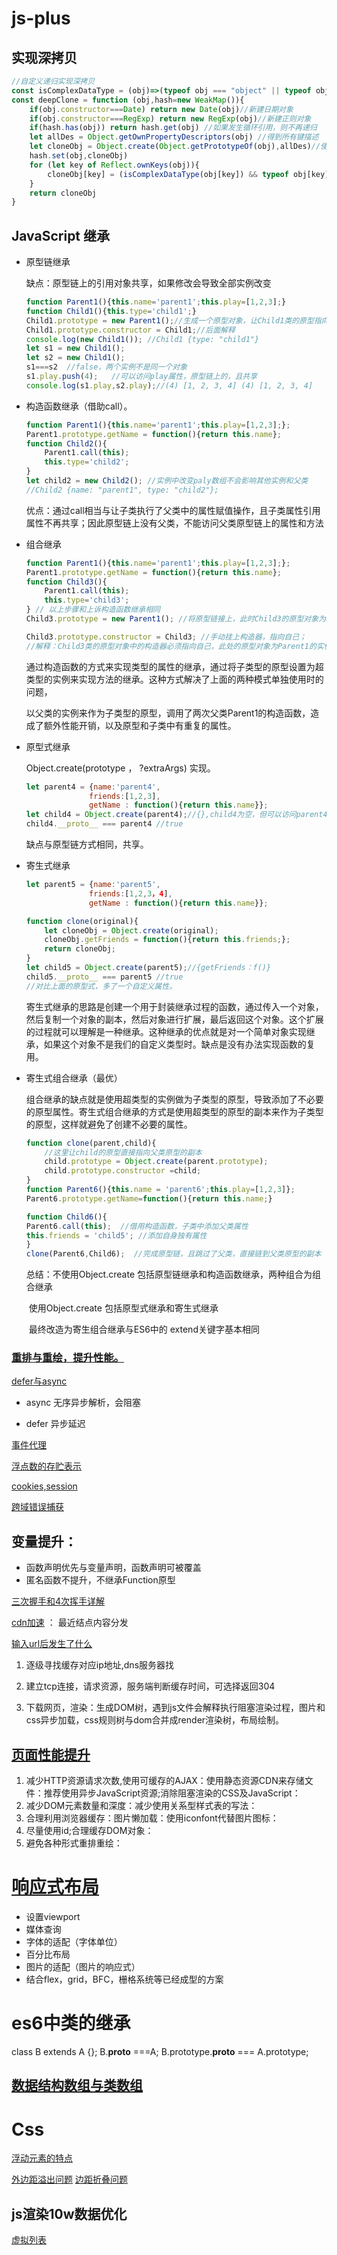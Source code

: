 #  js-plus

## 实现深拷贝

```js
//自定义递归实现深拷贝
const isComplexDataType = (obj)=>(typeof obj === "object" || typeof obj === 'function')&&(obj!==null);
const deepClone = function (obj,hash=new WeakMap()){
    if(obj.constructor===Date) return new Date(obj)//新建日期对象
    if(obj.constructor===RegExp) return new RegExp(obj)//新建正则对象
    if(hash.has(obj)) return hash.get(obj) //如果发生循环引用，则不再递归
    let allDes = Object.getOwnPropertyDescriptors(obj) //得到所有键描述
    let cloneObj = Object.create(Object.getPrototypeOf(obj),allDes)//使克隆的新对象继承原对象的原型,且有源对象键的所有特性
    hash.set(obj,cloneObj)
    for (let key of Reflect.ownKeys(obj)){
        cloneObj[key] = (isComplexDataType(obj[key]) && typeof obj[key]!=='function')?deepClone(obj[key],hash):obj[key]
    }
    return cloneObj
}
```

## JavaScript 继承

- 原型链继承

  缺点：原型链上的引用对象共享，如果修改会导致全部实例改变

  ```js
  function Parent1(){this.name='parent1';this.play=[1,2,3];}
  function Child1(){this.type='child1';}
  Child1.prototype = new Parent1();//生成一个原型对象，让Child1类的原型指向它
  Child1.prototype.constructor = Child1;//后面解释
  console.log(new Child1()); //Child1 {type: "child1"}
  let s1 = new Child1();
  let s2 = new Child1();
  s1===s2  //false，两个实例不是同一个对象
  s1.play.push(4);   //可以访问play属性，原型链上的，且共享
  console.log(s1.play,s2.play);//(4) [1, 2, 3, 4] (4) [1, 2, 3, 4]
  ```

- 构造函数继承（借助call）。

  ```js
  function Parent1(){this.name='parent1';this.play=[1,2,3];};
  Parent1.prototype.getName = function(){return this.name};
  function Child2(){ 
      Parent1.call(this);
      this.type='child2';
  }
  let child2 = new Child2(); //实例中改变paly数组不会影响其他实例和父类
  //Child2 {name: "parent1", type: "child2"};
  ```

  优点：通过call相当与让子类执行了父类中的属性赋值操作，且子类属性引用属性不再共享；因此原型链上没有父类，不能访问父类原型链上的属性和方法

- 组合继承

  ```js
  function Parent1(){this.name='parent1';this.play=[1,2,3];};
  Parent1.prototype.getName = function(){return this.name};
  function Child3(){ 
      Parent1.call(this);
      this.type='child3';
  } // 以上步骤和上诉构造函数继承相同
  Child3.prototype = new Parent1(); //将原型链接上，此时Child3的原型对象为Parent1的实例，该实例的原型对象上定义了getName，通过2层原型链，可以访问
  
  Child3.prototype.constructor = Child3; //手动挂上构造器，指向自己；
  //解释：Child3类的原型对象中的构造器必须指向自己，此处的原型对象为Parent1的实例，其构造函数指向Parent1，所以需要将其手动指向Child3
  ```

  通过构造函数的方式来实现类型的属性的继承，通过将子类型的原型设置为超类型的实例来实现方法的继承。这种方式解决了上面的两种模式单独使用时的问题，

  以父类的实例来作为子类型的原型，调用了两次父类Parent1的构造函数，造成了额外性能开销，以及原型和子类中有重复的属性。

- 原型式继承

   Object.create(prototype ， ?extraArgs) 实现。

  ```js
  let parent4 = {name:'parent4',
  				friends:[1,2,3],
  				getName : function(){return this.name}};
  let child4 = Object.create(parent4);//{},child4为空，但可以访问parent4中的属性
  child4.__proto__ === parent4 //true
  ```

  缺点与原型链方式相同，共享。

- 寄生式继承

  ```js
  let parent5 = {name:'parent5',
  				friends:[1,2,3，4],
  				getName : function(){return this.name}};
  
  function clone(original){
      let cloneObj = Object.create(original);
      cloneObj.getFriends = function(){return this.friends;};
      return cloneObj;
  }
  let child5 = Object.create(parent5);//{getFriends：f()}
  child5.__proto__ === parent5 //true
  //对比上面的原型式，多了一个自定义属性。
  ```

  寄生式继承的思路是创建一个用于封装继承过程的函数，通过传入一个对象，然后复制一个对象的副本，然后对象进行扩展，最后返回这个对象。这个扩展的过程就可以理解是一种继承。这种继承的优点就是对一个简单对象实现继承，如果这个对象不是我们的自定义类型时。缺点是没有办法实现函数的复用。

- 寄生式组合继承（最优）

  组合继承的缺点就是使用超类型的实例做为子类型的原型，导致添加了不必要的原型属性。寄生式组合继承的方式是使用超类型的原型的副本来作为子类型的原型，这样就避免了创建不必要的属性。

  ```js
  function clone(parent,child){
      //这里让child的原型直接指向父类原型的副本
      child.prototype = Object.create(parent.prototype);
      child.prototype.constructor =child;
  }
  function Parent6(){this.name = 'parent6';this.play=[1,2,3]};
  Parent6.prototype.getName=function(){return this.name;}
  
  function Child6(){
  Parent6.call(this);  //借用构造函数，子类中添加父类属性
  this.friends = 'child5'; //添加自身独有属性
  }
  clone(Parent6,Child6);  //完成原型链，且跳过了父类，直接链到父类原型的副本
  
  ```

  总结：不使用Object.create 包括原型链继承和构造函数继承，两种组合为组合继承

  ​		使用Object.create 包括原型式继承和寄生式继承

  ​		最终改造为寄生组合继承与ES6中的 extend关键字基本相同

###  [重排与重绘，提升性能。](http://www.ruanyifeng.com/blog/2015/09/web-page-performance-in-depth.html)

 [defer与async](https://segmentfault.com/a/1190000006778717?utm_source=sf-related)

+ async 无序异步解析，会阻塞

+ defer 异步延迟

[事件代理](https://davidwalsh.name/event-delegate)

[浮点数的存贮表示](https://zhuanlan.zhihu.com/p/75581822)

[cookies,session](https://cnblogs.com/moyand/p/9047978.html)

[跨域错误捕获](https://www.jianshu.com/p/315ffe6797b8)

## 变量提升：

+ 函数声明优先与变量声明，函数声明可被覆盖
+ 匿名函数不提升，不继承Function原型

[三次握手和4次挥手详解](https://www.zhihu.com/search?type=content&q=%E8%AF%B4%E4%B8%80%E8%AF%B4TCP%E7%9A%84%E4%B8%89%E6%AC%A1%E6%8F%A1%E6%89%8B)

[cdn加速](https://zhuanlan.zhihu.com/p/82793949)  ： 最近结点内容分发

[输入url后发生了什么](https://segmentfault.com/a/1190000014872028) 

1. 逐级寻找缓存对应ip地址,dns服务器找

2. 建立tcp连接，请求资源，服务端判断缓存时间，可选择返回304

3. 下载网页，渲染：生成DOM树，遇到js文件会解释执行阻塞渲染过程，图片和css异步加载，css规则树与dom合并成render渲染树，布局绘制。

## [页面性能提升](https://www.jianshu.com/p/d9c20eafa67e)

   1. 减少HTTP资源请求次数,使用可缓存的AJAX：使用静态资源CDN来存储文件：推荐使用异步JavaScript资源;消除阻塞渲染的CSS及JavaScript：
   2. 减少DOM元素数量和深度：减少使用关系型样式表的写法：
   3. 合理利用浏览器缓存：图片懒加载：使用iconfont代替图片图标：
   4. 尽量使用id;合理缓存DOM对象：
   5. 避免各种形式重排重绘：
# [响应式布局](https://juejin.im/post/5caaa230e51d452b672f9703)

- 设置viewport
- 媒体查询
- 字体的适配（字体单位）
- 百分比布局
- 图片的适配（图片的响应式）
- 结合flex，grid，BFC，栅格系统等已经成型的方案
# es6中类的继承
class B extends A {};
B.__proto__ ===A;
B.prototype.__proto__ === A.prototype;

## [数据结构数组与类数组](http://www.360doc.com/content/18/0925/05/3175779_789416619.shtml)

# Css

[浮动元素的特点](https://juejin.cn/post/6844903891155288072)

[外边距溢出问题](https://juejin.cn/post/6844904033509965831) [边距折叠问题](https://juejin.cn/post/6844903497045917710)

## js渲染10w数据优化

[虚拟列表](https://blog.csdn.net/weixin_39932611/article/details/110746868?utm_medium=distribute.pc_relevant.none-task-blog-baidujs_baidulandingword-1&spm=1001.2101.3001.4242)

